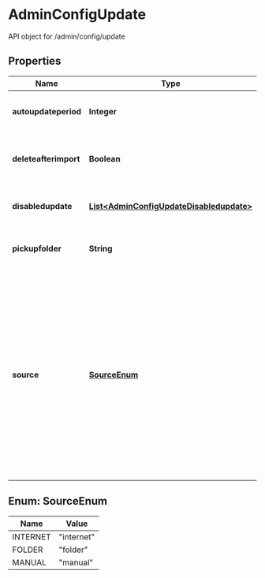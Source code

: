

# AdminConfigUpdate

API object for /admin/config/update
## Properties

Name | Type | Description | Notes
------------ | ------------- | ------------- | -------------
**autoupdateperiod** | **Integer** | The interval (in minutes) for checking for new updates. |  [optional]
**deleteafterimport** | **Boolean** | If you want to clean the pickup folder after the updates have been applied. |  [optional]
**disabledupdate** | [**List&lt;AdminConfigUpdateDisabledupdate&gt;**](AdminConfigUpdateDisabledupdate.md) | Lockdown a time interval when the engines are not allowed to update. |  [optional]
**pickupfolder** | **String** | The folder where MetaDefender will look for the new engine files. |  [optional]
**source** | [**SourceEnum**](#SourceEnum) | Define where the updates will be loaded from. &lt;p&gt; This can be either:   * &#x60;internet&#x60; -&gt; if selected, will check for new updates every &#x60;autoupdateperiod&#x60; minutes   * &#x60;folder&#x60; -&gt; make sure that MetaDefender has access/permission to that folder   * &#x60;manual&#x60; -&gt; requires manually uploading the packages in Inventory &gt; Modules &gt; Upload package.  |  [optional]



## Enum: SourceEnum

Name | Value
---- | -----
INTERNET | &quot;internet&quot;
FOLDER | &quot;folder&quot;
MANUAL | &quot;manual&quot;



